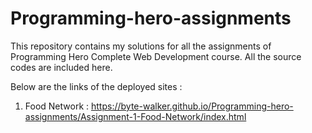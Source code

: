 # Programming-hero-assignments

This repository contains my solutions for all the assignments of Programming Hero Complete Web Development course. All the source codes are included here.

Below are the links of the deployed sites : 
1. Food Network : https://byte-walker.github.io/Programming-hero-assignments/Assignment-1-Food-Network/index.html
